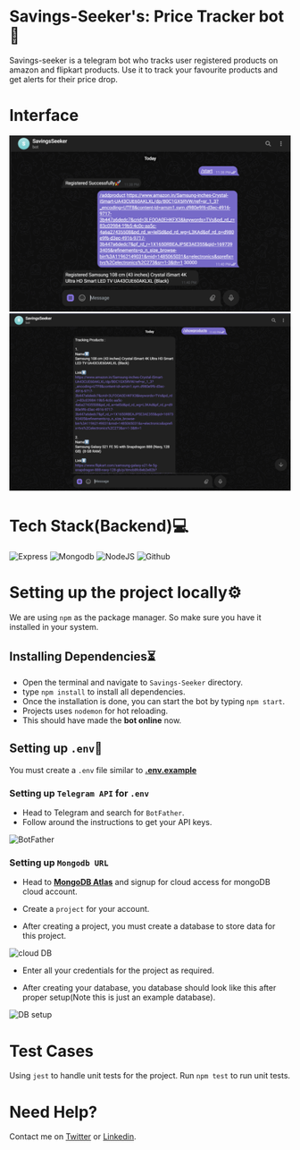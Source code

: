 # Savings-Seeker's: Price Tracker bot🤖

Savings-seeker is a telegram bot who tracks user registered products on amazon and flipkart products. Use it to track your favourite products and get alerts for their price drop.

# Interface

![UI1](/assets/Interface(1).png)![UI2](/assets/Interface(2).png)



# Tech Stack(Backend)💻
![Express](https://camo.githubusercontent.com/ac7388d978891bfd6b5a6f594e506a61eaea7b335374fb5d1b0c0ceecd6080ed/68747470733a2f2f696d672e736869656c64732e696f2f62616467652f657870726573732e6a732d2532333430346435392e7376673f7374796c653d666f722d7468652d6261646765)
![Mongodb](https://camo.githubusercontent.com/c839570bc71901106b11b8411d9277a6a8356a9431e4a16d6c26db82caab7d62/68747470733a2f2f696d672e736869656c64732e696f2f62616467652f4d6f6e676f44422d2532333465613934622e7376673f7374796c653d666f722d7468652d6261646765266c6f676f3d6d6f6e676f6462266c6f676f436f6c6f723d7768697465)
![NodeJS](https://camo.githubusercontent.com/7a1f367d440cda34c18b31394e9c4aa5288c9f2cf0ca5f36e16c63f169327d40/68747470733a2f2f696d672e736869656c64732e696f2f62616467652f6e6f64652e6a732d2532333433383533442e7376673f7374796c653d666f722d7468652d6261646765266c6f676f3d6e6f64652e6a73266c6f676f436f6c6f723d7768697465)
![Github](https://camo.githubusercontent.com/eefb62c383c56e3e8ef67aa5e2775008308b5ba6232e00edd535f451b7264cf3/68747470733a2f2f696d672e736869656c64732e696f2f62616467652f4769744875622d2532333132313031312e7376673f7374796c653d666f722d7468652d6261646765266c6f676f3d676974687562266c6f676f436f6c6f723d7768697465)

# Setting up the project locally⚙️

We are using `npm` as the package manager. So make sure you have it installed in your system.

## Installing Dependencies⏳

- Open the terminal and navigate to `Savings-Seeker` directory.
- type `npm install` to install all dependencies.
- Once the installation is done, you can start the bot by typing `npm start`.
- Projects uses `nodemon` for hot reloading.
- This should have made the **bot online** now.

## Setting up `.env`📃

You must create a `.env` file similar to **[.env.example](.env.example)** 

### Setting up `Telegram API` for `.env`

- Head to Telegram and search for `BotFather`.
- Follow around the instructions to get your API keys.

![BotFather](https://botifi.me/help/media/image_upload/2021/08/04/2021-08-04-234331.png)

### Setting up `Mongodb URL`

- Head to **[MongoDB Atlas](https://account.mongodb.com/account/login?n=%2Fv2&nextHash=%23org%2F651fa1030302051bf2d22712%2Fprojects)** and signup for cloud access for mongoDB cloud account.

- Create a `project` for your account.

- After creating a project, you must create a database to store data for this project. 

![cloud DB](https://www.freecodecamp.org/news/content/images/2022/05/image-120.png)

- Enter all your credentials for the project as required.

- After creating your database, you database should look like this after proper setup(Note this is just an example database).

![DB setup](https://www.mongodb.com/docs/atlas/images/atlas-ui-dbs-collections.png)

# Test Cases
Using `jest` to handle unit tests for the project. Run `npm test` to run unit tests.

# Need Help?
Contact me on [Twitter](https://twitter.com/lipundani05) or [Linkedin](https://www.linkedin.com/in/lipun-dani-5b8625236/).